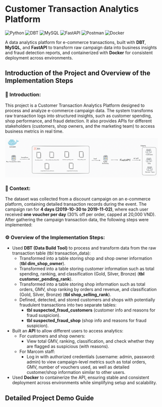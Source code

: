 # Customer Transaction Analytics Platform
![Python](https://img.shields.io/badge/Python-3.10-blue?logo=python) 
![DBT](https://img.shields.io/badge/DBT-1.7-orange?logo=dbt) 
![MySQL](https://img.shields.io/badge/MySQL-8.0-blue?logo=mysql) 
![FastAPI](https://img.shields.io/badge/FastAPI-0.115-green?logo=fastapi) 
![Postman](https://img.shields.io/badge/Postman-Tool-orange?logo=postman) 
![Docker](https://img.shields.io/badge/Docker-28-blue?logo=docker) 

A data analytics platform for e-commerce transactions, built with **DBT**, **MySQL**, and **FastAPI** to transform raw campaign data into business insights and fraud detection reports, and containerized with **Docker** for consistent deployment across environments.
## Introduction of the Project and Overview of the Implementation Steps
### 📌 Introduction:
This project is a Customer Transaction Analytics Platform designed to process and analyze e-commerce campaign data. The system transforms raw transaction logs into structured insights, such as customer spending, shop performance, and fraud detection. It also provides APIs for different stakeholders (customers, shop owners, and the marketing team) to access business metrics in real time.

![overview](./image/overview.png)

### 📝 Context:
The dataset was collected from a discount campaign on an e-commerce platform, containing detailed transaction records during the event. The campaign ran for **4 days (2019-10-30 to 2019-11-02)**, where each user received **one voucher per day** (30% off per order, capped at 20,000 VND).  
After gathering the campaign transaction data, the following steps were implemented:

### ⚙️ Overview of the Implementation Steps:
- Used **DBT (Data Build Tool)** to process and transform data from the raw transaction table (tbl transaction_data):
    - Transformed into a table storing shop and shop owner information (**tbl dim_shop_owner**).
    - Transformed into a table storing customer information such as total spending, ranking, and classification (Gold, Silver, Bronze) (**tbl customer_pending_rank**).
    - Transformed into a table storing shop information such as total orders, GMV, shop ranking by orders and revenue, and classification (Gold, Silver, Bronze) (**tbl shop_selling_rank**).
    - Defined, detected, and stored customers and shops with potentially fraudulent transactions into two separate tables:
        - **tbl suspected_fraud_customers** (customer info and reasons for fraud suspicion).
        - **tbl suspected_fraud_shop** (shop info and reasons for fraud suspicion).
- Built an **API** to allow different users to access analytics:
    - For customers and shop owners: 
        - View total GMV, ranking, classification, and check whether they are flagged as suspicious (with reasons).
    - For Marcom staff: 
        - Log in with authorized credentials (username: admin, password: admin) to view campaign-level metrics such as total orders, GMV, number of vouchers used, as well as detailed customer/shop information similar to other users.
- Used **Docker** to containerize the API, ensuring stable and consistent deployment across environments while simplifying setup and scalability.
  
## Detailed Project Demo Guide